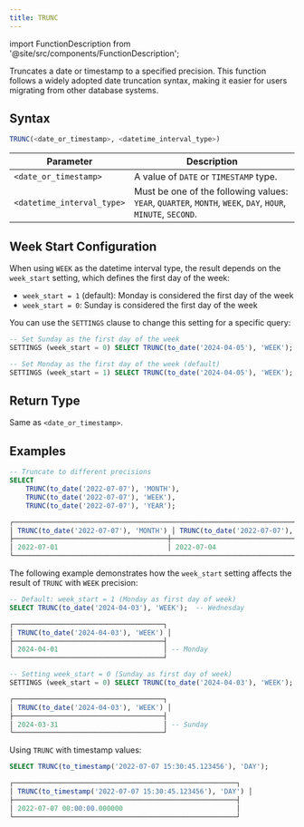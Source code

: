 ```yaml
---
title: TRUNC
---
```

import FunctionDescription from '@site/src/components/FunctionDescription';

<FunctionDescription description="Introduced: v1.2.745"/>

Truncates a date or timestamp to a specified precision. This function follows a widely adopted date truncation syntax, making it easier for users migrating from other database systems.

## Syntax

```sql
TRUNC(<date_or_timestamp>, <datetime_interval_type>)
```

| Parameter                  | Description                                                                                                |
|----------------------------|------------------------------------------------------------------------------------------------------------|
| `<date_or_timestamp>`      | A value of `DATE` or `TIMESTAMP` type.                                                                     |
| `<datetime_interval_type>` | Must be one of the following values: `YEAR`, `QUARTER`, `MONTH`, `WEEK`, `DAY`, `HOUR`, `MINUTE`, `SECOND`. |

## Week Start Configuration

When using `WEEK` as the datetime interval type, the result depends on the `week_start` setting, which defines the first day of the week:

- `week_start = 1` (default): Monday is considered the first day of the week
- `week_start = 0`: Sunday is considered the first day of the week

You can use the `SETTINGS` clause to change this setting for a specific query:

```sql
-- Set Sunday as the first day of the week
SETTINGS (week_start = 0) SELECT TRUNC(to_date('2024-04-05'), 'WEEK');

-- Set Monday as the first day of the week (default)
SETTINGS (week_start = 1) SELECT TRUNC(to_date('2024-04-05'), 'WEEK');
```

## Return Type

Same as `<date_or_timestamp>`.

## Examples

```sql
-- Truncate to different precisions
SELECT
    TRUNC(to_date('2022-07-07'), 'MONTH'),
    TRUNC(to_date('2022-07-07'), 'WEEK'),
    TRUNC(to_date('2022-07-07'), 'YEAR');

┌────────────────────────────────────────────────────────────────────────────────────┐
│ TRUNC(to_date('2022-07-07'), 'MONTH') │ TRUNC(to_date('2022-07-07'), 'WEEK') │ TRUNC(to_date('2022-07-07'), 'YEAR') │
├──────────────────────────────────────┼─────────────────────────────────────┼─────────────────────────────────────┤
│ 2022-07-01                           │ 2022-07-04                          │ 2022-01-01                          │
└────────────────────────────────────────────────────────────────────────────────────┘
```

The following example demonstrates how the `week_start` setting affects the result of `TRUNC` with `WEEK` precision:

```sql
-- Default: week_start = 1 (Monday as first day of week)
SELECT TRUNC(to_date('2024-04-03'), 'WEEK');  -- Wednesday

┌─────────────────────────────────────┐
│ TRUNC(to_date('2024-04-03'), 'WEEK') │
├─────────────────────────────────────┤
│ 2024-04-01                          │ -- Monday
└─────────────────────────────────────┘

-- Setting week_start = 0 (Sunday as first day of week)
SETTINGS (week_start = 0) SELECT TRUNC(to_date('2024-04-03'), 'WEEK');  -- Wednesday

┌─────────────────────────────────────┐
│ TRUNC(to_date('2024-04-03'), 'WEEK') │
├─────────────────────────────────────┤
│ 2024-03-31                          │ -- Sunday
└─────────────────────────────────────┘
```

Using `TRUNC` with timestamp values:

```sql
SELECT TRUNC(to_timestamp('2022-07-07 15:30:45.123456'), 'DAY');

┌───────────────────────────────────────────────────────┐
│ TRUNC(to_timestamp('2022-07-07 15:30:45.123456'), 'DAY') │
├───────────────────────────────────────────────────────┤
│ 2022-07-07 00:00:00.000000                            │
└───────────────────────────────────────────────────────┘
